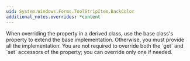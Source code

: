 ```yaml
---
uid: System.Windows.Forms.ToolStripItem.BackColor
additional_notes.overrides: *content
---
```


<p>When overriding the <xref href="System.Windows.Forms.ToolStripItem.BackColor"></xref> property in a derived class, use the base class's <xref href="System.Windows.Forms.ToolStripItem.BackColor"></xref> property to extend the base implementation. Otherwise, you must provide all the implementation. You are not required to override both the `get` and `set` accessors of the <xref href="System.Windows.Forms.ToolStripItem.BackColor"></xref> property; you can override only one if needed.</p>


